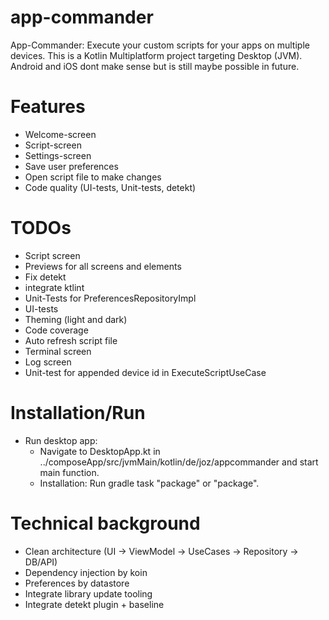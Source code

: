 # app-commander

App-Commander: Execute your custom scripts for your apps on multiple devices.
This is a Kotlin Multiplatform project targeting Desktop (JVM). Android and iOS dont make sense but
is still maybe possible in future.

# Features

- Welcome-screen
- Script-screen
- Settings-screen
- Save user preferences
- Open script file to make changes
- Code quality (UI-tests, Unit-tests, detekt)

# TODOs

- Script screen
- Previews for all screens and elements
- Fix detekt
- integrate ktlint
- Unit-Tests for PreferencesRepositoryImpl
- UI-tests
- Theming (light and dark)
- Code coverage
- Auto refresh script file
- Terminal screen
- Log screen
- Unit-test for appended device id in ExecuteScriptUseCase

# Installation/Run

- Run desktop app:
    - Navigate to DesktopApp.kt in ../composeApp/src/jvmMain/kotlin/de/joz/appcommander and start
      main function.
    - Installation: Run gradle task "package" or "package<platform>".

# Technical background

- Clean architecture (UI -> ViewModel -> UseCases -> Repository -> DB/API)
- Dependency injection by koin
- Preferences by datastore
- Integrate library update tooling
- Integrate detekt plugin + baseline
